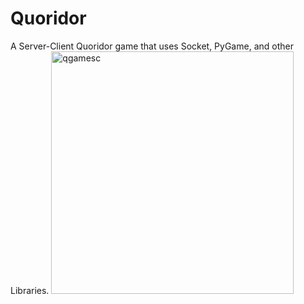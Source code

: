 # Quoridor

A Server-Client Quoridor game that uses Socket, PyGame, and other Libraries.
<img width="388" alt="qgamesc" src="https://github.com/Kimescha/Quoridor/assets/74457278/c7cf9203-79a7-4482-be83-8e89ea055afe">
